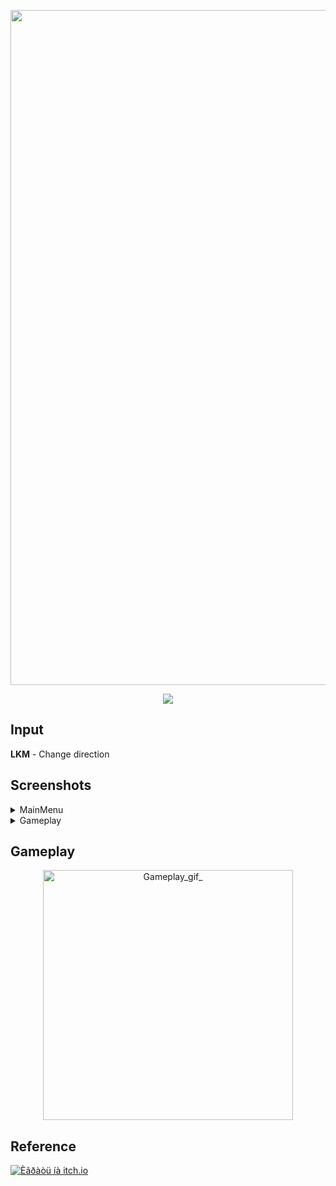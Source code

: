 <p align="center">
      <img src="https://i.ibb.co/ds6rBpp4/Game-Icon.png" alt="Project Logo" width="1080">
</p>

<p align="center">
    <img src="https://img.shields.io/badge/Unity-2022.3.29f1-yellow?style=plastic&logo=Unity&logoColor=yellow&logoSize=auto&labelColor=black">
</p>

## Input

**LKM** - Change direction

## Screenshots

<details><summary>MainMenu</summary>

<div style="display: flex; gap: 10px; flex-wrap: wrap;">
  <img src="https://i.ibb.co/hJ5cPMmg/Screnshot-Main-Menu.png" alt="MainMenu" style="width: 256px;">
</div>

</details>

<details><summary>Gameplay</summary>
      
<div style="display: flex; gap: 10px; flex-wrap: wrap;">
  <img src="https://i.ibb.co/gL6wQSnw/Screnshot-Gameplay-1.png" alt="Screnshot1" style="width: 256px;">
  <img src="https://i.ibb.co/kg6j1w95/Screnshot-Gameplay-2.png" alt="Screnshot2" style="width: 256px;">
  <img src="https://i.ibb.co/gZpfXXtJ/Screnshot-Gameplay-3.png" alt="Screnshot3" style="width: 256px;">
</div>

</details>

## Gameplay

<p align="center">
      <img src="https://media4.giphy.com/media/v1.Y2lkPTc5MGI3NjExbWJmOWZ1MGZwOWlwMzlldWI2bGlteWY5ZHJ5dDYwejJicGV2eGZmbyZlcD12MV9pbnRlcm5hbF9naWZfYnlfaWQmY3Q9Zw/kGTVpzZN86B1LNmuiS/giphy.gif" alt="Gameplay_gif_" width="400">
</p>

## Reference

[![Èãðàòü íà itch.io](https://img.shields.io/badge/Ithc_io-play_now-yellow?style=plastic&logo=Itch.io&logoColor=yellow&logoSize=auto&label=Itch.io&labelColor=black)](https://igorchek.itch.io/dot-rescue)

